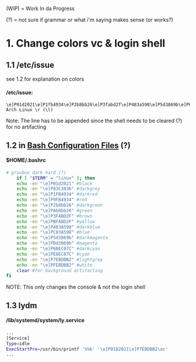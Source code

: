 (WIP) = Work In da Progress

(?) = not sure if grammar or what i'm saying makes sense (or works?)

# 1. Change colors vc & login shell
## 1.1 /etc/issue

see 1.2 for explanation on colors

#### /etc/issue:

    \e]P01d2021\e]P1fb4934\e]P2b8bb26\e]P3fabd2f\e]P483a598\e]P5d3869b\e]P68ec07c\e]P7ebdbb2\e]P83c3836\e]P9fb4934\e]PAb8bb26\e]PBfabd2f\e]PC83a598\e]PDd3869b\e]PE8ec07c\e]PFebdbb2\ec
    Arch Linux \r (\l)

Note: The line has to be appended since the shell needs to be cleared (?) for no artifacting

## 1.2 in [Bash Configuration Files](https://wiki.archlinux.org/title/Bash#Configuration_files) (?)

#### $HOME/.bashrc

```sh
# gruvbox dark hard (?)
    if [ "$TERM" = "linux" ]; then
    echo -en "\e]P01d2021" #black
    echo -en "\e]P83C3836" #darkgrey
    echo -en "\e]P1FB4934" #darkred
    echo -en "\e]P9FB4934" #red
    echo -en "\e]P2b8bb26" #darkgreen
    echo -en "\e]PAb8bb26" #green
    echo -en "\e]P3FABD2F" #brown
    echo -en "\e]PBFABD2F" #yellow
    echo -en "\e]P483A598" #darkblue
    echo -en "\e]PC83A598" #blue
    echo -en "\e]P5d3869b" #darkmagenta
    echo -en "\e]PDd3869b" #magenta
    echo -en "\e]P68EC07C" #darkcyan
    echo -en "\e]PE8EC07C" #cyan
    echo -en "\e]P7EBDBB2" #lightgrey
    echo -en "\e]PFEBDBB2" #white
    clear #for background artifacting
fi
```
NOTE: This only changes the console & not the login shell

## 1.3 lydm 

#### /lib/systemd/system/ly.service

```sh
...
[Service]
Type=idle
ExecStartPre=/usr/bin/printf '%%b' '\e]P01D2021\e]P7EBDBB2\ec'
...
```
